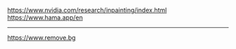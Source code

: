 https://www.nvidia.com/research/inpainting/index.html
<br>
https://www.hama.app/en

---

https://www.remove.bg
